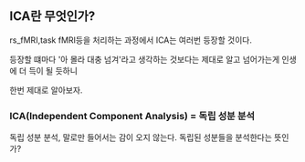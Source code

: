 ## ICA란 무엇인가?

rs_fMRI,task fMRI등을 처리하는 과정에서 ICA는 여러번 등장할 것이다.

등장할 떄마다 '아 몰라 대충 넘겨'라고 생각하는 것보다는 제대로 알고 넘어가는게 인생에 더 득이 될 듯하니

한번 제대로 알아보자.

### ICA(Independent Component Analysis) = 독립 성분 분석

독립 성분 분석, 말로만 들어서는 감이 오지 않는다. 독립된 성분들을 분석한다는 뜻인가?
